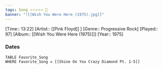 ```yaml
---
tags: Song ⭐⭐⭐⭐⭐ 💛
banner: "![[Wish You Were Here (1975).jpg]]"
---
```

[Time:: 13:22]
[Artist:: [[Pink Floyd]] ]
[Genre:: Progressive Rock]
[Played:: 97]
[Album:: [[Wish You Were Here (1975)]]]
[Year:: 1975]
### Dates
````dataview
TABLE Favorite_Song
WHERE Favorite_Song = [[Shine On You Crazy Diamond Pt. 1-5]]
````